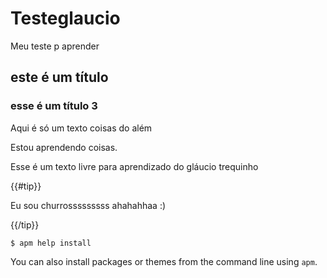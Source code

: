 # Testeglaucio
Meu teste p aprender
## este é um título
### esse é um título 3
Aqui é só um texto
coisas do além

Estou aprendendo coisas.

Esse é um texto livre para aprendizado do gláucio
trequinho

{{#tip}}

Eu sou churrosssssssss ahahahhaa :)

{{/tip}}

``` command-line
$ apm help install
```

You can also install packages or themes from the command line using `apm`.

